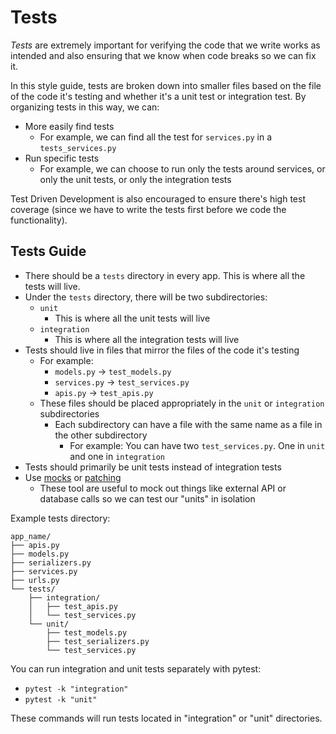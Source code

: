 # Tests

_Tests_ are extremely important for verifying the code that we write works as intended and also ensuring that we know when code breaks so we can fix it.

In this style guide, tests are broken down into smaller files based on the file of the code it's testing and whether it's a unit test or integration test. By organizing tests in this way, we can:

- More easily find tests
  - For example, we can find all the test for `services.py` in a `tests_services.py`
- Run specific tests
  - For example, we can choose to run only the tests around services, or only the unit tests, or only the integration tests

Test Driven Development is also encouraged to ensure there's high test coverage (since we have to write the tests first before we code the functionality).

## Tests Guide

- There should be a `tests` directory in every app. This is where all the tests will live.
- Under the `tests` directory, there will be two subdirectories:
  - `unit`
    - This is where all the unit tests will live
  - `integration`
    - This is where all the integration tests will live
- Tests should live in files that mirror the files of the code it's testing
  - For example:
    - `models.py` -> `test_models.py`
    - `services.py` -> `test_services.py`
    - `apis.py` -> `test_apis.py`
  - These files should be placed appropriately in the `unit` or `integration` subdirectories
    - Each subdirectory can have a file with the same name as a file in the other subdirectory
      - For example: You can have two `test_services.py`. One in `unit` and one in `integration`
- Tests should primarily be unit tests instead of integration tests
- Use [mocks](https://docs.python.org/3/library/unittest.mock.html) or [patching](https://docs.python.org/3.5/library/unittest.mock.html#unittest.mock.patch)
  - These tool are useful to mock out things like external API or database calls so we can test our "units" in isolation

Example tests directory:

```
app_name/
├── apis.py
├── models.py
├── serializers.py
├── services.py
├── urls.py
└── tests/
    ├── integration/
    │   ├── test_apis.py
    │   └── test_services.py
    └── unit/
        ├── test_models.py
        ├── test_serializers.py
        └── test_services.py
```

You can run integration and unit tests separately with pytest:
- `pytest -k "integration"`
- `pytest -k "unit"`

These commands will run tests located in "integration" or "unit" directories.